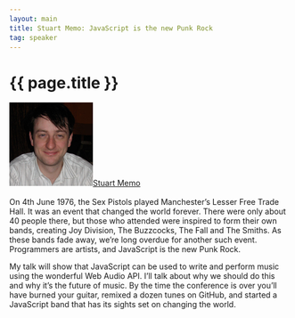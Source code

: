 ```yaml
---
layout: main
title: Stuart Memo: JavaScript is the new Punk Rock
tag: speaker
---
```


# {{ page.title }}

<a href="http://stuartmemo.com"><img src="/images/stuart-memo.jpeg" class="speaker" alt="Stuart Memo"></a><a href="http://stuartmemo.com">Stuart Memo</a><br><br>On 4th June 1976, the Sex Pistols played Manchester’s Lesser Free Trade Hall. It was an event that changed the world forever. There were only about 40 people there, but those who attended were inspired to form their own bands, creating Joy Division, The Buzzcocks, The Fall and The Smiths. As these bands fade away, we’re long overdue for another such event. Programmers are artists, and JavaScript is the new Punk Rock.

My talk will show that JavaScript can be used to write and perform music using the wonderful Web Audio API. I’ll talk about why we should do this and why it’s the future of music. By the time the conference is over you’ll have burned your guitar, remixed a dozen tunes on GitHub, and started a JavaScript band that has its sights set on changing the world.
